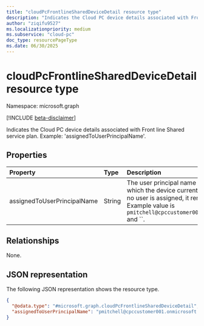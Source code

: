 ```yaml
---
title: "cloudPcFrontlineSharedDeviceDetail resource type"
description: "Indicates the Cloud PC device details associated with Front line Shared service plan. Example: 'assignedToUserPrincipalName'."
author: "ziqifu9527"
ms.localizationpriority: medium
ms.subservice: "cloud-pc"
doc_type: resourcePageType
ms.date: 06/30/2025
---
```


# cloudPcFrontlineSharedDeviceDetail resource type

Namespace: microsoft.graph

[!INCLUDE [beta-disclaimer](../../includes/beta-disclaimer.md)]

Indicates the Cloud PC device details associated with Front line Shared service plan. Example: 'assignedToUserPrincipalName'.

## Properties

|Property|Type|Description|
|:---|:---|:---|
|assignedToUserPrincipalName|String|The user principal name (UPN) of the user which the device currently assigned to. If no user is assigned, it remains blank. Example value is `pmitchell@cpccustomer001.onmicrosoft.com` and ``.|

## Relationships

None.

## JSON representation

The following JSON representation shows the resource type.
<!-- {
  "blockType": "resource",
  "@odata.type": "microsoft.graph.cloudPcFrontlineSharedDeviceDetail",
  "openType": false
}
-->

``` json
{
  "@odata.type": "#microsoft.graph.cloudPcFrontlineSharedDeviceDetail",
  "assignedToUserPrincipalName": "pmitchell@cpccustomer001.onmicrosoft.com",
}
```

